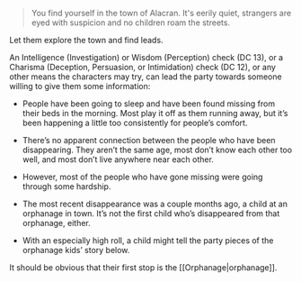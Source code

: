 > You find yourself in the town of Alacran. It's eerily quiet, strangers are eyed with suspicion and no children roam the streets.

Let them explore the town and find leads.

An Intelligence (Investigation) or Wisdom (Perception) check (DC 13), or a Charisma (Deception, Persuasion, or Intimidation) check (DC 12), or any other means the characters may try, can lead the party towards someone willing to give them some information:

- People have been going to sleep and have been found missing from their beds in the morning. Most play it off as them running away, but it’s been happening a little too consistently for people’s comfort.

- There’s no apparent connection between the people who have been disappearing. They aren’t the same age, most don’t know each other too well, and most don’t live anywhere near each other.

- However, most of the people who have gone missing were going through some hardship.

- The most recent disappearance was a couple months ago, a child at an orphanage in town. It’s not the first child who’s disappeared from that orphanage, either.

- With an especially high roll, a child might tell the party pieces of the orphanage kids’ story below.


It should be obvious that their first stop is the [[Orphanage|orphanage]].


